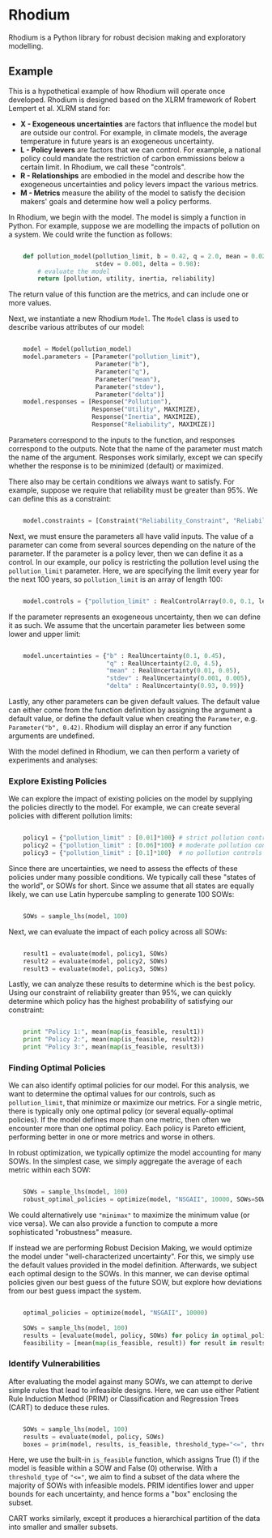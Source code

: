 # Rhodium

Rhodium is a Python library for robust decision making and exploratory
modelling.

## Example

This is a hypothetical example of how Rhodium will operate once developed.
Rhodium is designed based on the XLRM framework of Robert Lempert et al.  XLRM
stand for:

* **X - Exogeneous uncertainties** are factors that influence the model but
  are outside our control.  For example, in climate models, the average
  temperature in future years is an exogeneous uncertainty.
* **L - Policy levers** are factors that we can control.  For example, a
  national policy could mandate the restriction of carbon emmissions below a 
  certain limit.  In Rhodium, we call these "controls".
* **R - Relationships** are embodied in the model and describe how the
  exogeneous uncertainties and policy levers impact the various metrics.
* **M - Metrics** measure the ability of the model to satisfy the decision
  makers' goals and determine how well a policy performs.
  
In Rhodium, we begin with the model.  The model is simply a function in Python.
For example, suppose we are modelling the impacts of pollution on a system.
We could write the function as follows:

```python

    def pollution_model(pollution_limit, b = 0.42, q = 2.0, mean = 0.02,
                        stdev = 0.001, delta = 0.98):
        # evaluate the model
        return [pollution, utility, inertia, reliability]
```

The return value of this function are the metrics, and can include one or more
values.
  
Next, we instantiate a new Rhodium `Model`.  The `Model` class is used
to describe various attributes of our model:

```python

    model = Model(pollution_model)
    model.parameters = [Parameter("pollution_limit"),
                        Parameter("b"),
                        Parameter("q"),
                        Parameter("mean"),
                        Parameter("stdev"),
                        Parameter("delta")]
    model.responses = [Response("Pollution"),
                       Response("Utility", MAXIMIZE),
                       Response("Inertia", MAXIMIZE),
                       Response("Reliability", MAXIMIZE)]
```

Parameters correspond to the inputs to the function, and responses correspond
to the outputs.  Note that the name of the parameter must match the name of the
argument.  Responses work similarly, except we can specify whether the response
is to be minimized (default) or maximized.

There also may be certain conditions we always want to satisfy.  For example,
suppose we require that reliability must be greater than 95%.  We can define
this as a constraint:

```python

    model.constraints = [Constraint("Reliability_Constraint", "Reliability>0.95")]
```

Next, we must ensure the parameters all have valid inputs.  The value of a
parameter can come from several sources depending on the nature of the
parameter.  If the parameter is a policy lever, then we can define it as a
control.  In our example, our policy is restricting the pollution level using
the `pollution_limit` parameter.  Here, we are specifying the limit every
year for the next 100 years, so `pollution_limit` is an array of length
100:

```python

    model.controls = {"pollution_limit" : RealControlArray(0.0, 0.1, length=100)}
```

If the parameter represents an exogeneous uncertainty, then we can define it as
such.  We assume that the uncertain parameter lies between some lower and upper
limit:

```python

    model.uncertainties = {"b" : RealUncertainty(0.1, 0.45),
                           "q" : RealUncertainty(2.0, 4.5),
                           "mean" : RealUncertainty(0.01, 0.05),
                           "stdev" : RealUncertainty(0.001, 0.005),
                           "delta" : RealUncertainty(0.93, 0.99)}
```

Lastly, any other parameters can be given default values.  The default value
can either come from the function definition by assigning the argument a default
value, or define the default value when creating the `Parameter`, e.g.
`Parameter("b", 0.42)`.  Rhodium will display an error if any function
arguments are undefined.

With the model defined in Rhodium, we can then perform a variety of experiments
and analyses:

### Explore Existing Policies

We can explore the impact of existing policies on the model by supplying the
policies directly to the model.  For example, we can create several policies
with different pollution limits:

```python

    policy1 = {"pollution_limit" : [0.01]*100} # strict pollution controls
    policy2 = {"pollution_limit" : [0.06]*100} # moderate pollution controls
    policy3 = {"pollution_limit" : [0.1]*100}  # no pollution controls
```

Since there are uncertainties, we need to assess the effects of these policies
under many possible conditions.  We typically call these "states of the world",
or SOWs for short.  Since we assume that all states are equally likely, we can
use Latin hypercube sampling to generate 100 SOWs:

```python

    SOWs = sample_lhs(model, 100)
```

Next, we can evaluate the impact of each policy across all SOWs:

```python

    result1 = evaluate(model, policy1, SOWs)
    result2 = evaluate(model, policy2, SOWs)
    result3 = evaluate(model, policy3, SOWs)
```

Lastly, we can analyze these results to determine which is the best policy.
Using our constraint of reliability greater than 95%, we can quickly determine
which policy has the highest probability of satisfying our constraint:

```python

    print "Policy 1:", mean(map(is_feasible, result1))
    print "Policy 2:", mean(map(is_feasible, result2))
    print "Policy 3:", mean(map(is_feasible, result3))
```

### Finding Optimal Policies

We can also identify optimal policies for our model.  For this analysis, we
want to determine the optimal values for our controls, such as
`pollution_limit`, that minimize or maximize our metrics.  For a single
metric, there is typically only one optimal policy (or several equally-optimal
policies).  If the model defines more than one metric, then often we encounter
more than one optimal policy.  Each policy is Pareto efficient, performing
better in one or more metrics and worse in others.

In robust optimization, we typically optimize the model accounting for many
SOWs.  In the simplest case, we simply aggregate the average of each metric
within each SOW:

```python

    SOWs = sample_lhs(model, 100)
    robust_optimal_policies = optimize(model, "NSGAII", 10000, SOWs=SOWs, aggregate="average")
```

We could alternatively use `"minimax"` to maximize the minimum value (or
vice versa).  We can also provide a function to compute a more sophisticated
"robustness" measure.

If instead we are performing Robust Decision Making, we would optimize the
model under "well-characterized uncertainty".  For this, we simply use the
default values provided in the model definition.  Afterwards, we subject each
optimal design to the SOWs.  In this manner, we can devise optimal policies
given our best guess of the future SOW, but explore how deviations from our
best guess impact the system.


```python

    optimal_policies = optimize(model, "NSGAII", 10000)
    
    SOWs = sample_lhs(model, 100)
    results = [evaluate(model, policy, SOWs) for policy in optimal_policies]
    feasibility = [mean(map(is_feasible, result)) for result in results]
```

### Identify Vulnerabilities

After evaluating the model against many SOWs, we can attempt to derive simple
rules that lead to infeasible designs.  Here, we can use either Patient Rule
Induction Method (PRIM) or Classification and Regression Trees (CART) to
deduce these rules.

```python

    SOWs = sample_lhs(model, 100)
    results = evaluate(model, policy, SOWs)
    boxes = prim(model, results, is_feasible, threshold_type="<=", threshold=0.5)
```

Here, we use the built-in `is_feasible` function, which assigns True (1) if
the model is feasible within a SOW and False (0) otherwise.  With a
`threshold_type` of `"<="`, we aim to find a subset of the data where
the majority of SOWs with infeasible models.  PRIM identifies lower and upper
bounds for each uncertainty, and hence forms a "box" enclosing the subset.

CART works similarly, except it produces a hierarchical partition of the
data into smaller and smaller subsets.


